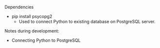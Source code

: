 Dependencies
- pip install psycopg2
    - Used to connect Python to existing database on PostgreSQL server.


Notes during development:
- Connecting Python to PostgreSQL
